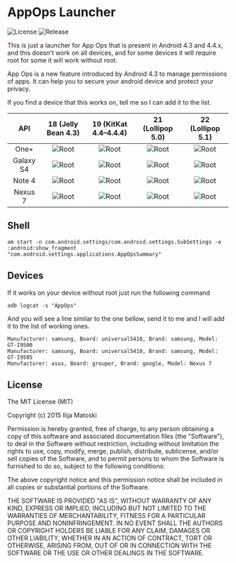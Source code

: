 AppOps Launcher
===============

![License](https://img.shields.io/badge/license-MIT-blue.svg "License")
![Release](https://img.shields.io/badge/release-1.0.0-blue.svg "Release")

This is just a launcher for App Ops that is present in Android 4.3 and 4.4.x, and this doesn't work on all devices, and for some devices it will require root for some it will work without root.

App Ops is a new feature introduced by Android 4.3 to manage permissions of apps. It can help you to secure your android device and protect your privacy.

If you find a device that this works on, tell me so I can add it to the list.

|    API    	| 18 (Jelly Bean 4.3)                                                     |  19 (KitKat 4.4–4.4.4)                                              | 21 (Lollipop 5.0)                                                  | 22 (Lollipop 5.1)                                                  |
|:---------:	|:-----------------------------------------------------------------------:|:------------------------------------------------------------------:	|:-----------------------------------------------------------------: |:-----------------------------------------------------------------: |
|   One+   	    | ![Root](https://img.shields.io/badge/ROOT-not%20required-blue.svg)      |  ![Root](https://img.shields.io/badge/ROOT-not%20required-blue.svg)	| ![Root](https://img.shields.io/badge/ROOT-unknown-yellowgreen.svg) | ![Root](https://img.shields.io/badge/ROOT-unknown-yellowgreen.svg) |
|   Galaxy S4 	| ![Root](https://img.shields.io/badge/ROOT-not%20required-blue.svg)      |  ![Root](https://img.shields.io/badge/ROOT-not%20required-blue.svg) | ![Root](https://img.shields.io/badge/ROOT-not%20required-blue.svg) | ![Root](https://img.shields.io/badge/ROOT-unknown-yellowgreen.svg) |
|   Note 4      | ![Root](https://img.shields.io/badge/ROOT-required-red.svg)             |  ![Root](https://img.shields.io/badge/ROOT-required-red.svg)        | ![Root](https://img.shields.io/badge/ROOT-required-red.svg)        | ![Root](https://img.shields.io/badge/ROOT-unknown-yellowgreen.svg) |
|   Nexus 7   	| ![Root](https://img.shields.io/badge/ROOT-required-red.svg)             |  ![Root](https://img.shields.io/badge/ROOT-required-red.svg)        | ![Root](https://img.shields.io/badge/ROOT-required-red.svg)        | ![Root](https://img.shields.io/badge/ROOT-unknown-yellowgreen.svg) |


Shell
-----
```
am start -n com.android.settings/com.android.settings.SubSettings -e :android:show_fragment "com.android.settings.applications.AppOpsSummary"
```

Devices
-------

If it works on your device without root just run the following command
```
adb logcat -s "AppOps"
```

And you will see a line similar to the one bellow, send it to me and I will add it to the list of working ones.

```
Manufacturer: samsung, Board: universal5410, Brand: samsung, Model: GT-I9500
Manufacturer: samsung, Board: universal5410, Brand: samsung, Model: GT-I9505
Manufacturer: asus, Board: grouper, Brand: google, Model: Nexus 7
```
         
License
-------

The MIT License (MIT)

Copyright (c) 2015 Ilija Matoski

Permission is hereby granted, free of charge, to any person obtaining a copy
of this software and associated documentation files (the "Software"), to deal
in the Software without restriction, including without limitation the rights
to use, copy, modify, merge, publish, distribute, sublicense, and/or sell
copies of the Software, and to permit persons to whom the Software is
furnished to do so, subject to the following conditions:

The above copyright notice and this permission notice shall be included in
all copies or substantial portions of the Software.

THE SOFTWARE IS PROVIDED "AS IS", WITHOUT WARRANTY OF ANY KIND, EXPRESS OR
IMPLIED, INCLUDING BUT NOT LIMITED TO THE WARRANTIES OF MERCHANTABILITY,
FITNESS FOR A PARTICULAR PURPOSE AND NONINFRINGEMENT. IN NO EVENT SHALL THE
AUTHORS OR COPYRIGHT HOLDERS BE LIABLE FOR ANY CLAIM, DAMAGES OR OTHER
LIABILITY, WHETHER IN AN ACTION OF CONTRACT, TORT OR OTHERWISE, ARISING FROM,
OUT OF OR IN CONNECTION WITH THE SOFTWARE OR THE USE OR OTHER DEALINGS IN
THE SOFTWARE.